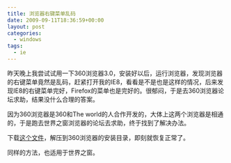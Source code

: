 ```yaml
---
title: 浏览器右键菜单乱码
date: 2009-09-11T18:36:59+00:00
layout: post
categories:
  - windows
tags:
  - ie
---
```

昨天晚上我尝试试用一下360浏览器3.0，安装好以后，运行浏览器，发现浏览器的右键菜单竟然是乱码，赶紧打开我的IE8，看看是不是也是这样的情况，后来发现IE8的右键菜单完好，Firefox的菜单也是完好的。很郁闷，于是去360浏览器论坛求助，结果没什么合理的答案。

因为360浏览器是360和The world的人合作开发的，大体上这两个浏览器是相通的，于是跑去世界之窗浏览器的论坛去求助，终于找到了解决办法。

下载[这个文件](http://www.damipan.com/file/3YAk8h4.html)，解压到360浏览器的安装目录，即刻就恢复正常了。

同样的方法，也适用于世界之窗。